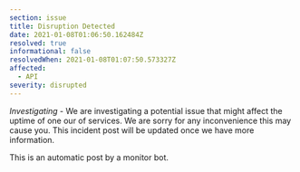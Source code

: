 ```yaml
---
section: issue
title: Disruption Detected
date: 2021-01-08T01:06:50.162484Z
resolved: true
informational: false
resolvedWhen: 2021-01-08T01:07:50.573327Z
affected:
  - API
severity: disrupted
---
```

*Investigating* - We are investigating a potential issue that might affect the uptime of one our of services. We are sorry for any inconvenience this may cause you. This incident post will be updated once we have more information.

This is an automatic post by a monitor bot.
        